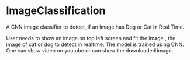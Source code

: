 # ImageClassification
A CNN image classifier to detect, if an image has Dog or Cat in Real Time.

User needs to show an image on top left screen and fit the image , the image of cat or dog to detect in realtime. The model is trained using CNN.
One can show video on youtube or can show the downloaded image.

